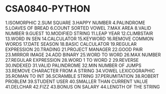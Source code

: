 # CSA0840-PYTHON
1.ISOMORPHIC
2.SUM SQUARE
3.HAPPY NUMBER
4.PALINDROME
5.LOAVES OF BREAD
6.COUNT SORTED VOWEL
7.MAX AREA
8.VALID NUMBER
9.GUEST
10.MODIFIED STRING 
11.LEAP YEAR
12.CLIMBSTAIR
13.WORD IN SEN
14.CALCULATOR
15.KEYWORD
16.REMOVE COMMON WORDS
17.DATE SEASON
18.BASIC CALCULATOR
19.REGULAR EXPRESSION
20.TRADING
21.PROJECT MANAGER
22.GOOD PAIR
23.MIRROR IMAGE
24.ADD BINARY
25.WORD TO WORD
26.MAX NUMBER
27.REGULAR EXPRESSION
28.WORD 1 TO WORD 2
29.REVERSE
30.INDEXED
31.VALID PALINDROME
32.MIN NUMBER OF JUMPS
33.REMOVE CHARACTER FROM A STRING
34.VOWEL LEXICOGRAPHIC
35.ROMAN TO INT
36.SCRAMBLE STRING
37.PERUMITATION
38.ROBERT PROBLEM
39.STUDENT USER
40.SMALLER THAN CURRENT VALUE
41.DELCHAR
42.FIZZ
43.BONUS ON SALARY
44.LENGTH OF THE STRING



